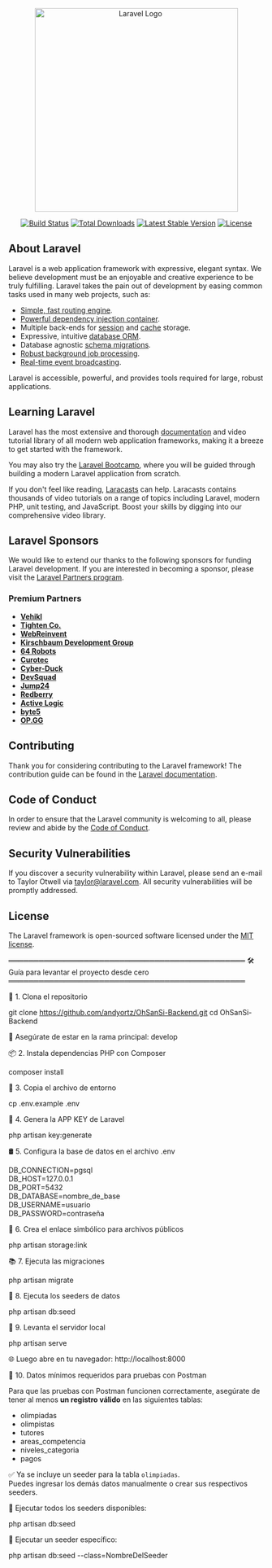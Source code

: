 <p align="center"><a href="https://laravel.com" target="_blank"><img src="https://raw.githubusercontent.com/laravel/art/master/logo-lockup/5%20SVG/2%20CMYK/1%20Full%20Color/laravel-logolockup-cmyk-red.svg" width="400" alt="Laravel Logo"></a></p>

<p align="center">
<a href="https://github.com/laravel/framework/actions"><img src="https://github.com/laravel/framework/workflows/tests/badge.svg" alt="Build Status"></a>
<a href="https://packagist.org/packages/laravel/framework"><img src="https://img.shields.io/packagist/dt/laravel/framework" alt="Total Downloads"></a>
<a href="https://packagist.org/packages/laravel/framework"><img src="https://img.shields.io/packagist/v/laravel/framework" alt="Latest Stable Version"></a>
<a href="https://packagist.org/packages/laravel/framework"><img src="https://img.shields.io/packagist/l/laravel/framework" alt="License"></a>
</p>

## About Laravel

Laravel is a web application framework with expressive, elegant syntax. We believe development must be an enjoyable and creative experience to be truly fulfilling. Laravel takes the pain out of development by easing common tasks used in many web projects, such as:

- [Simple, fast routing engine](https://laravel.com/docs/routing).
- [Powerful dependency injection container](https://laravel.com/docs/container).
- Multiple back-ends for [session](https://laravel.com/docs/session) and [cache](https://laravel.com/docs/cache) storage.
- Expressive, intuitive [database ORM](https://laravel.com/docs/eloquent).
- Database agnostic [schema migrations](https://laravel.com/docs/migrations).
- [Robust background job processing](https://laravel.com/docs/queues).
- [Real-time event broadcasting](https://laravel.com/docs/broadcasting).

Laravel is accessible, powerful, and provides tools required for large, robust applications.

## Learning Laravel

Laravel has the most extensive and thorough [documentation](https://laravel.com/docs) and video tutorial library of all modern web application frameworks, making it a breeze to get started with the framework.

You may also try the [Laravel Bootcamp](https://bootcamp.laravel.com), where you will be guided through building a modern Laravel application from scratch.

If you don't feel like reading, [Laracasts](https://laracasts.com) can help. Laracasts contains thousands of video tutorials on a range of topics including Laravel, modern PHP, unit testing, and JavaScript. Boost your skills by digging into our comprehensive video library.

## Laravel Sponsors

We would like to extend our thanks to the following sponsors for funding Laravel development. If you are interested in becoming a sponsor, please visit the [Laravel Partners program](https://partners.laravel.com).

### Premium Partners

- **[Vehikl](https://vehikl.com/)**
- **[Tighten Co.](https://tighten.co)**
- **[WebReinvent](https://webreinvent.com/)**
- **[Kirschbaum Development Group](https://kirschbaumdevelopment.com)**
- **[64 Robots](https://64robots.com)**
- **[Curotec](https://www.curotec.com/services/technologies/laravel/)**
- **[Cyber-Duck](https://cyber-duck.co.uk)**
- **[DevSquad](https://devsquad.com/hire-laravel-developers)**
- **[Jump24](https://jump24.co.uk)**
- **[Redberry](https://redberry.international/laravel/)**
- **[Active Logic](https://activelogic.com)**
- **[byte5](https://byte5.de)**
- **[OP.GG](https://op.gg)**

## Contributing

Thank you for considering contributing to the Laravel framework! The contribution guide can be found in the [Laravel documentation](https://laravel.com/docs/contributions).

## Code of Conduct

In order to ensure that the Laravel community is welcoming to all, please review and abide by the [Code of Conduct](https://laravel.com/docs/contributions#code-of-conduct).

## Security Vulnerabilities

If you discover a security vulnerability within Laravel, please send an e-mail to Taylor Otwell via [taylor@laravel.com](mailto:taylor@laravel.com). All security vulnerabilities will be promptly addressed.

## License

The Laravel framework is open-sourced software licensed under the [MIT license](https://opensource.org/licenses/MIT).


═══════════════════════════════════════════════
🛠️  Guía para levantar el proyecto desde cero
═══════════════════════════════════════════════

📁 1. Clona el repositorio

   git clone https://github.com/andyortz/OhSanSi-Backend.git
   cd OhSanSi-Backend

   🔄 Asegúrate de estar en la rama principal: develop

📦 2. Instala dependencias PHP con Composer

   composer install

📝 3. Copia el archivo de entorno

   cp .env.example .env

🔐 4. Genera la APP KEY de Laravel

   php artisan key:generate

🛢️ 5. Configura la base de datos en el archivo .env

   DB_CONNECTION=pgsql  
   DB_HOST=127.0.0.1  
   DB_PORT=5432  
   DB_DATABASE=nombre_de_base  
   DB_USERNAME=usuario  
   DB_PASSWORD=contraseña  

📂 6. Crea el enlace simbólico para archivos públicos

   php artisan storage:link

📚 7. Ejecuta las migraciones

   php artisan migrate

🌱 8. Ejecuta los seeders de datos

   php artisan db:seed

🚀 9. Levanta el servidor local

   php artisan serve

   🌐 Luego abre en tu navegador: http://localhost:8000

🧪 10. Datos mínimos requeridos para pruebas con Postman

Para que las pruebas con Postman funcionen correctamente, asegúrate de tener al menos **un registro válido** en las siguientes tablas:

   - olimpiadas
   - olimpistas
   - tutores
   - areas_competencia
   - niveles_categoria
   - pagos

✅ Ya se incluye un seeder para la tabla `olimpiadas`.  
Puedes ingresar los demás datos manualmente o crear sus respectivos seeders.

📌 Ejecutar todos los seeders disponibles:

   php artisan db:seed

📌 Ejecutar un seeder específico:

   php artisan db:seed --class=NombreDelSeeder




